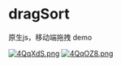 # dragSort
原生js，移动端拖拽 demo

[![4QqXdS.png](https://z3.ax1x.com/2021/09/18/4QqXdS.png)](https://imgtu.com/i/4QqXdS)
[![4QqOZ8.png](https://z3.ax1x.com/2021/09/18/4QqOZ8.png)](https://imgtu.com/i/4QqOZ8)
